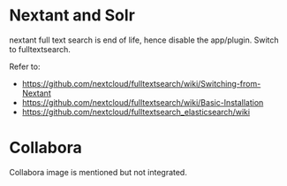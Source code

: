Nextant and Solr
==================
nextant full text search is end of life, hence disable the app/plugin. Switch to fulltextsearch.

Refer to:

* https://github.com/nextcloud/fulltextsearch/wiki/Switching-from-Nextant
* https://github.com/nextcloud/fulltextsearch/wiki/Basic-Installation
* https://github.com/nextcloud/fulltextsearch_elasticsearch/wiki

Collabora
===========
Collabora image is mentioned but not integrated.

